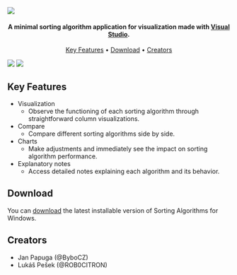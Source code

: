 
<a align="center"><img src="https://github.com/ROB0CITRON/SortingProject/assets/97798689/fa49f921-db98-416d-b542-9d8e70bfb197"> </a>
	
<h4 align="center">A minimal sorting algorithm application for visualization made with <a href="https://visualstudio.microsoft.com/cs/">Visual Studio</a>.</h4>

<p align="center">
  <a href="#key-features">Key Features</a> •
  <a href="#download">Download</a> •
  <a href="#creators">Creators</a> 
</p>

<a align="center">
<img src="https://github.com/ROB0CITRON/SortingProject/assets/97798689/fe588aa2-852f-4cec-b193-bb30227e219f">
<a/>	
	
<a align="center">
<img src="https://github.com/ROB0CITRON/SortingProject/assets/97798689/3ff38a83-b0a7-4810-a93b-3ce6133f244e">
<a/>


## Key Features

* Visualization
  - Observe the functioning of each sorting algorithm through straightforward column visualizations.
* Compare
  - Compare different sorting algorithms side by side.
* Charts
  - Make adjustments and immediately see the impact on sorting algorithm performance.
* Explanatory notes
  - Access detailed notes explaining each algorithm and its behavior.

## Download

You can [download](https://github.com/amitmerchant1990/electron-markdownify/releases/tag/v1.2.0) the latest installable version of Sorting Algorithms for Windows.

## Creators
* Jan Papuga (@ByboCZ)
* Lukáš Pešek (@ROB0CITRON)


